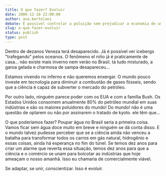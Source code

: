 ```yaml
---
title: O que fazer? Evoluir
date: 2006-12-10 22:00:00
author: ana.bertolani
debate: É possível controlar a poluição sem prejudicar a economia de um país?
slug: o-que-fazer-evoluir
status: publish 
type: post
---
```


Dentro de dezanos Veneza terá desaparecido. Já é possível ver icebergs "trafegando" pelos oceanos. O fenômeno el niño já é praticamente de casa... não existe mais inverno nem verão no Brasil. tá tudo misturado, a garoa gelada e charmosa de sampa desapareceu...  

Estamos vivendo no inferno e não queremos enxergar. O mundo pouco investe em tecnologia para diminuir a combustão de gases fósseis, sendo que a ciência é capaz de subverter o mercado do petróleo.   

Por outro lado, ninguém parece poder com os EUA e com a família Bush. Os Estados Unidos consomem anualmente 80% do petróleo mundial em suas indústrias e são os maiores poluidores do mundo! Do mundo! nâo é uma questão de optarem ou não por assinarem o tratado de kyoto. ele têm que...  

O que poderíamos fazer? Poupar água no Brasil seria a primeira coisa. Vamos ficar sem água doce muito em breve e ninguém se dá conta disso. E o mundo talvez pudesse perceber que se a ciência ainda não venceu a batalha para transformar todos os carros em gás natural, hidrogênio e essas coisas, ainda há esperança no fim do túnel. Se temos dez anos para criar um alarme que reverta essa situação, temos dez anos para que a ciência e o comércio se unam para boicotar as indústrias que hoje ameaçam o nosso amanhã. Isso eu chamaria de comercialmente viável.  

Se adaptar, se unir, conscientizar. Isso é evoluir.
